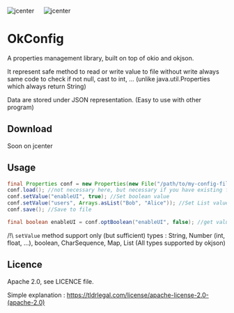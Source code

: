![jcenter](https://img.shields.io/badge/_jcenter_-_1.0-6688ff.png?style=flat) &#x2003; ![jcenter](https://img.shields.io/badge/_Tests_-_13/13-green.png?style=flat)

# OkConfig #

A properties management library, built on top of okio and okjson.

It represent safe method to read or write value to file without write always same code to check if not null, cast to int, ... (unlike java.util.Properties which always return String)

Data are stored under JSON representation. (Easy to use with other program)

## Download ##

Soon on jcenter

## Usage ##

```java
final Properties conf = new Properties(new File("/path/to/my-config-file"));
conf.load(); //not necessary here, but necessary if you have existing file
conf.setValue("enableUI", true); //Set boolean value
conf.setValue("users", Arrays.asList("Bob", "Alice")); //Set List value
conf.save(); //Save to file

final boolean enableUI = conf.optBoolean("enableUI", false); //get value or false if not exist
```

/!\ `setValue` method support only (but sufficient) types : String, Number (int, float, ...), boolean, CharSequence, Map, List (All types supported by okjson)

## Licence ##

Apache 2.0, see LICENCE file.

Simple explanation : https://tldrlegal.com/license/apache-license-2.0-(apache-2.0)